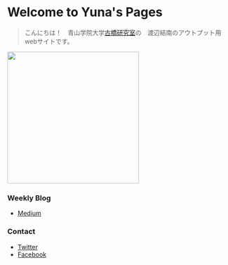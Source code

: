 # Welcome to Yuna's Pages

<blockquote>
こんにちは！　青山学院大学<a href="http://furuhashilab.com/">古橋研究室</a>の　渡辺結南のアウトプット用 webサイトです。
</blockquote>

<img src="https://cdn-images-1.medium.com/max/1600/1*D7dFkNDecD5H4ZmY1myxXw.jpeg" width="300">

### Weekly Blog
* [Medium](https://medium.com/@yunawatanabe)


### Contact
* [Twitter](https://twitter.com/nabeyuna2)
* [Facebook](https://www.facebook.com/profile.php?id=100004439441139)

